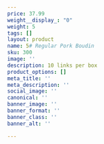 ```yaml
---
price: 37.99
weight__display_: "0"
weight: 5
tags: []
layout: product
name: 5# Regular Pork Boudin
sku: 300
image: ''
description: 10 links per box
product_options: []
meta_title: ''
meta_description: ''
social_image: ''
canonical: ''
banner_image: ''
banner_format: ''
banner_class: ''
banner_alt: ''

---
```

